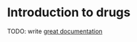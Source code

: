 # Introduction to drugs

TODO: write [great documentation](http://jacobian.org/writing/great-documentation/what-to-write/)
